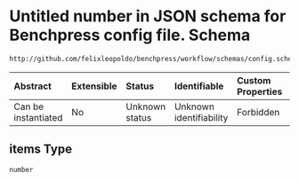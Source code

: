 # Untitled number in JSON schema for Benchpress config file. Schema

```txt
http://github.com/felixleopoldo/benchpress/workflow/schemas/config.schema.json#/definitions/benchmarks/properties/xlim/anyOf/0/items
```



| Abstract            | Extensible | Status         | Identifiable            | Custom Properties | Additional Properties | Access Restrictions | Defined In                                                       |
| :------------------ | :--------- | :------------- | :---------------------- | :---------------- | :-------------------- | :------------------ | :--------------------------------------------------------------- |
| Can be instantiated | No         | Unknown status | Unknown identifiability | Forbidden         | Allowed               | none                | [config.schema.json*](config.schema.json "open original schema") |

## items Type

`number`
